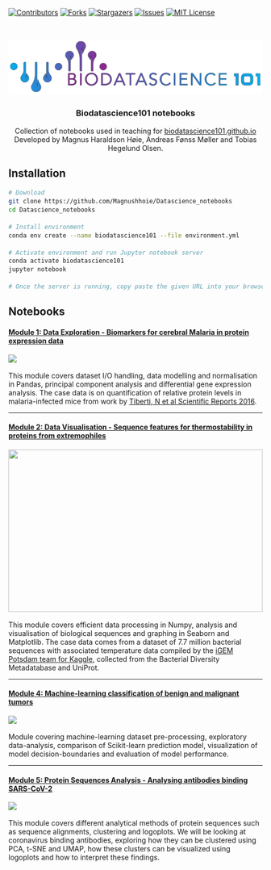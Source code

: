 <!-- PROJECT SHIELDS -->
[![Contributors][contributors-shield]][contributors-url]
[![Forks][forks-shield]][forks-url]
[![Stargazers][stars-shield]][stars-url]
[![Issues][issues-shield]][issues-url]
[![MIT License][license-shield]][license-url]

<!-- PROJECT LOGO -->
<br />
<p align="center">
  <a href="https://biodatascience101.github.io">
    <img src="img/biodatascience101.png" alt="Logo">
  </a>

  <h3 align="center">Biodatascience101 notebooks</h3>

  <p align="center">
    Collection of notebooks used in teaching for <a href="https://biodatascience101.github.io">biodatascience101.github.io</a>
  <br>
    Developed by Magnus Haraldson Høie, Andreas Fønss Møller and Tobias Hegelund Olsen.
    <br />
  </p>
</p>



## Installation

```bash
# Download
git clone https://github.com/Magnushhoie/Datascience_notebooks
cd Datascience_notebooks

# Install environment
conda env create --name biodatascience101 --file environment.yml

# Activate environment and run Jupyter notebook server
conda activate biodatascience101
jupyter notebook

# Once the server is running, copy paste the given URL into your browser of choice
```

## Notebooks

#### [Module 1: Data Exploration - Biomarkers for cerebral Malaria in protein expression data](https://github.com/Magnushhoie/Datascience_notebooks/blob/master/Module_1_Malaria_PandasIO.ipynb)
<img src="https://raw.githubusercontent.com/Magnushhoie/Datascience_notebooks/master/img/module1_logo.png">

This module covers dataset I/O handling, data modelling and normalisation in Pandas, principal component analysis and differential gene expression analysis. The case data is on quantification of relative protein levels in malaria-infected mice from work by [Tiberti, N et al Scientific Reports 2016](https://www.nature.com/articles/srep37871).

---

#### [Module 2: Data Visualisation - Sequence features for thermostability in proteins from extremophiles](https://github.com/Magnushhoie/Datascience_notebooks/blob/master/Module_2_Sequence_DataVisualization.ipynb)
<img src="https://github.com/Magnushhoie/Datascience_notebooks/blob/master/img/module2_logo.png?raw=true" width="504" height="322">

This module covers efficient data processing in Numpy, analysis and visualisation of biological sequences and graphing in Seaborn and Matplotlib. The case data comes from a dataset of 7.7 million bacterial sequences with associated temperature data compiled by the [iGEM Potsdam team for Kaggle](https://www.kaggle.com/igempotsdam/protein-heat-resistance-dataset), collected from the Bacterial Diversity Metadatabase and UniProt.

---

#### [Module 4: Machine-learning classification of benign and malignant tumors](https://github.com/Magnushhoie/Datascience_notebooks/blob/master/Module_4_Machine_learning.ipynb)
<img src="https://github.com/Magnushhoie/Datascience_notebooks/blob/master/img/module_4.png?raw=true" width="500">

Module covering machine-learning dataset pre-processing, exploratory data-analysis, comparison of Scikit-learn prediction model, visualization of model decision-boundaries and evaluation of model performance.

---

#### [Module 5: Protein Sequences Analysis - Analysing antibodies binding SARS-CoV-2](https://github.com/Magnushhoie/Datascience_notebooks/blob/master/Module_5_ProteinClustering.ipynb)
<img src="https://github.com/Magnushhoie/Datascience_notebooks/blob/master/img/module_5.png?raw=true" width="500">

This module covers different analytical methods of protein sequences such as sequence alignments, clustering and logoplots. We will be looking at coronavirus binding antibodies, exploring how they can be clustered using PCA, t-SNE and UMAP, how these clusters can be visualized using logoplots and how to interpret these findings.


<!-- MARKDOWN LINKS & IMAGES -->
<!-- https://www.markdownguide.org/basic-syntax/#reference-style-links -->
[contributors-shield]: https://img.shields.io/github/contributors/Magnushhoie/Datascience_notebooks.svg?style=for-the-badge
[contributors-url]: https://github.com/Magnushhoie/Datascience_notebooks/graphs/contributors
[forks-shield]: https://img.shields.io/github/forks/Magnushhoie/Datascience_notebooks.svg?style=for-the-badge
[forks-url]: https://github.com/Magnushhoie/Datascience_notebooks/network/members
[stars-shield]: https://img.shields.io/github/stars/Magnushhoie/Datascience_notebooks.svg?style=for-the-badge
[stars-url]: https://github.com/Magnushhoie/Datascience_notebooks/stargazers
[issues-shield]: https://img.shields.io/github/issues/Magnushhoie/Datascience_notebooks.svg?style=for-the-badge
[issues-url]: https://github.com/Magnushhoie/Datascience_notebooks/issues
[license-shield]: https://img.shields.io/github/license/othneildrew/Best-README-Template.svg?style=for-the-badge
[license-url]: https://github.com/Magnushhoie/Datascience_notebooks/blob/master/LICENSE.txt
